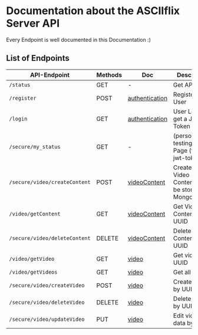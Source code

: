 # Documentation about the ASCIIflix Server API

Every Endpoint is well documented in this Documentation :)

## List of Endpoints

| API-Endpoint                  | Methods | Doc                                   | Description                                            |
| ----------------------------- | ------- | ------------------------------------- | ------------------------------------------------------ |
| `/status`                     | GET     | -                                     | Get API Status                                         |
| `/register`                   | POST    | [authentication](./authentication.md) | Register a User                                        |
| `/login`                      | GET     | [authentication](./authentication.md) | User Login to get a JWT Token                          |
| `/secure/my_status`           | GET     | -                                     | (personalized) testing Status Page (testing jwt-token) |
| `/secure/video/createContent` | POST    | [videoContent](./videoContent.md)     | Create/Upload Video Content, will be stored in MongoDB |
| `/video/getContent`           | GET     | [videoContent](./videoContent.md)     | Get Video Content by UUID                              |
| `/secure/video/deleteContent` | DELETE  | [videoContent](./videoContent.md)     | Delete Video Content by UUID                           |
| `/video/getVideo`             | GET     | [video](./video.md)                   | Get video by UUID                                      |
| `/video/getVideos`            | GET     | [video](./video.md)                   | Get all videos                                         |
| `/secure/video/createVideo`   | POST    | [video](./video.md)                   | Create video by UUID                                   |
| `/secure/video/deleteVideo`   | DELETE  | [video](./video.md)                   | Delete video by UUID                                   |
| `/secure/video/updateVideo`   | PUT     | [video](./video.md)                   | Edit video data by UUID                                |
